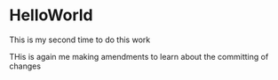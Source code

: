 # HelloWorld
This is my second time to do this work

THis is again me making amendments to learn about the committing of changes
